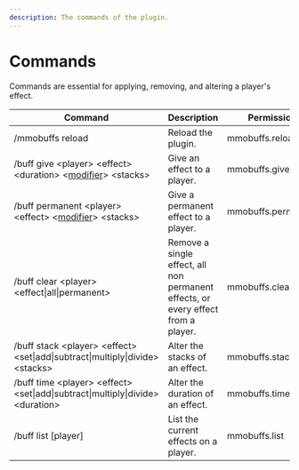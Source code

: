 ```yaml
---
description: The commands of the plugin.
---
```


# Commands

Commands are essential for applying, removing, and altering a player's effect.

| Command                                                                            | Description                                                                       | Permission         |
| ---------------------------------------------------------------------------------- | --------------------------------------------------------------------------------- | ------------------ |
| /mmobuffs reload                                                                   | Reload the plugin.                                                                | mmobuffs.reload    |
| /buff give \<player> \<effect> \<duration> <[modifier](modifiers.md)> \<stacks>    | Give an effect to a player.                                                       | mmobuffs.give      |
| /buff permanent \<player> \<effect> <[modifier](modifiers.md)> \<stacks>           | Give a permanent effect to a player.                                              | mmobuffs.permanent |
| /buff clear \<player> \<effect\|all\|permanent>                                    | Remove a single effect, all non permanent effects, or every effect from a player. | mmobuffs.clear     |
| /buff stack \<player> \<effect> \<set\|add\|subtract\|multiply\|divide> \<stacks>  | Alter the stacks of an effect.                                                    | mmobuffs.stack     |
| /buff time \<player> \<effect> \<set\|add\|subtract\|multiply\|divide> \<duration> | Alter the duration of an effect.                                                  | mmobuffs.time      |
| /buff list \[player]                                                               | List the current effects on a player.                                             | mmobuffs.list      |
